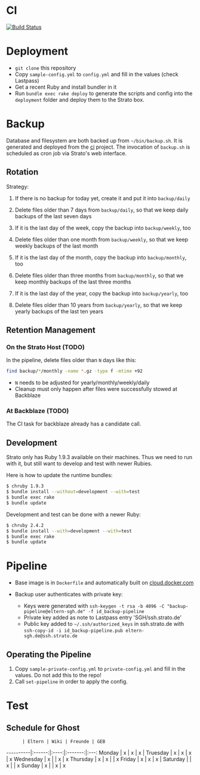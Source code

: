 # CI

[![Build Status](https://travis-ci.org/sgh-eltern/ci.svg?branch=master)](https://travis-ci.org/sgh-eltern/ci)

# Deployment

* `git clone` this repository
* Copy `sample-config.yml` to `config.yml` and fill in the values (check Lastpass)
* Get a recent Ruby and install bundler in it
* Run `bundle exec rake deploy` to generate the scripts and config into the `deployment` folder and deploy them to the Strato box.

# Backup

Database and filesystem are both backed up from `~/bin/backup.sh`. It is generated and deployed from the [ci](https://github.com/sgh-eltern/ci#deployment) project. The invocation of `backup.sh` is scheduled as cron job via Strato's web interface.

## Rotation

Strategy:

1. If there is no backup for today yet, create it and put it into `backup/daily`
1. Delete files older than 7 days from `backup/daily`, so that we keep daily backups of the last seven days

1. If it is the last day of the week, copy the backup into `backup/weekly`, too
1. Delete files older than one month from `backup/weekly`, so that we keep weekly backups of the last month

1. If it is the last day of the month, copy the backup into `backup/monthly`, too
1. Delete files older than three months from `backup/monthly`, so that we keep monthly backups of the last three months

1. If it is the last day of the year, copy the backup into `backup/yearly`, too
1. Delete files older than 10 years from `backup/yearly`, so that we keep yearly backups of the last ten years

## Retention Management

### On the Strato Host (TODO)

In the pipeline, delete files older than `N` days like this:

```bash
find backup/*/monthly -name *.gz -type f -mtime +92
```

* `N` needs to be adjusted for yearly/monthly/weekly/daily
* Cleanup must only happen after files were successfully stowed at Backblaze

### At Backblaze (TODO)

The CI task for backblaze already has a candidate call.

## Development

Strato only has Ruby 1.9.3 available on their machines. Thus we need to run with it, but still want to develop and test with newer Rubies.

Here is how to update the runtime bundles:

```bash
$ chruby 1.9.3
$ bundle install --without=development --with=test
$ bundle exec rake
$ bundle update
```

Development and test can be done with a newer Ruby:

```bash
$ chruby 2.4.2
$ bundle install --with=development --with=test
$ bundle exec rake
$ bundle update
```

# Pipeline

* Base image is in `Dockerfile` and automatically built on [cloud.docker.com](https://cloud.docker.com/app/sghakinternet/repository/docker/sghakinternet/wiki)

* Backup user authenticates with private key:
  - Keys were generated with `ssh-keygen -t rsa -b 4096 -C "backup-pipeline@eltern-sgh.de" -f id_backup-pipeline`
  - Private key added as note to Lastpass entry 'SGH/ssh.strato.de'
  - Public key added to `~/.ssh/authorized_keys` in ssh.strato.de with `ssh-copy-id -i id_backup-pipeline.pub eltern-sgh.de@ssh.strato.de`

## Operating the Pipeline

1. Copy `sample-private-config.yml` to `private-config.yml` and fill in the values. Do not add this to the repo!
1. Call `set-pipeline` in order to apply the config.

# Test

## Schedule for Ghost

          | Eltern | Wiki | Freunde | GEB
----------|:------:|:----:|:-------:|:---:
Monday    |   x    |   x  |    x    |
Truesday  |   x    |   x  |    x    |  x
Wednesday |   x    |      |    x    |  x
Thursday  |   x    |   x  |         |  x
Friday    |   x    |   x  |    x    |
Saturday  |        |   x  |         |  x
Sunday    |   x    |      |    x    |  x
